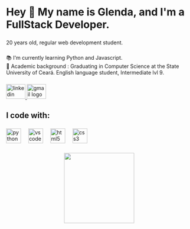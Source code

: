 <h1 align="left">Hey 👋 My name is Glenda, and I'm a FullStack Developer.</h1>

###

<p align="left">20 years old, regular web development student.</p>

###

<p align="left">📚 I'm currently learning Python and Javascript.<br>🎯 Academic background : Graduating in Computer Science at the State University of Ceará. English language student, Intermediate lvl 9.</p>

###

<div align="left">
  <a href="https://www.linkedin.com/in/glenda-mara-a76521267/" target="_blank">
    <img src="https://raw.githubusercontent.com/maurodesouza/profile-readme-generator/master/src/assets/icons/social/linkedin/default.svg" width="52" height="40" alt="linkedin logo"  />
  </a>
  <a href="glendamara.dasilvapereira@gmail.com" target="_blank">
    <img src="https://raw.githubusercontent.com/maurodesouza/profile-readme-generator/master/src/assets/icons/social/gmail/default.svg" width="52" height="40" alt="gmail logo"  />
  </a>
</div>

###

<h2 align="left">I code with:</h2>

###

<div align="left">
  <img src="https://cdn.jsdelivr.net/gh/devicons/devicon/icons/python/python-original.svg" height="40" alt="python logo"  />
  <img width="12" />
  <img src="https://cdn.jsdelivr.net/gh/devicons/devicon/icons/vscode/vscode-original.svg" height="40" alt="vscode logo"  />
  <img width="12" />
  <img src="https://cdn.jsdelivr.net/gh/devicons/devicon/icons/html5/html5-original.svg" height="40" alt="html5 logo"  />
  <img width="12" />
  <img src="https://cdn.jsdelivr.net/gh/devicons/devicon/icons/css3/css3-original.svg" height="40" alt="css3 logo"  />
</div>

###

<div align="center">
  <img height="190" src="https://i.giphy.com/media/v1.Y2lkPTc5MGI3NjExMWVqbjl3YmVkNmdyYThmdHdiaXJmY2V2NHpjY3Z5Mm10YmNxNXVtaCZlcD12MV9pbnRlcm5hbF9naWZfYnlfaWQmY3Q9Zw/2wh8oHlOihUY6or5fK/giphy.gif"  />
</div>

###
